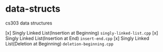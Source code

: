 # data-structs

cs303 data structures

[x] Singly Linked List(Insertion at Beginning)      `singly-linked-list.cpp`
[x] Singly Linked List(Insertion at End)            `insert-end.cpp`
[x] Singly Linked List(Deletion at Beginning)       `deletion-beginning.cpp`
